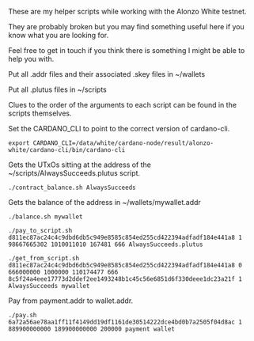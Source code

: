These are my helper scripts while working with the Alonzo White testnet.

They are probably broken but you may find something useful here if you know what you are looking for.

Feel free to get in touch if you think there is something I might be able to help you with.

Put all .addr files and their associated .skey files in ~/wallets

Put all .plutus files in ~/scripts

Clues to the order of the arguments to each script can be found in the scripts themselves.

Set the CARDANO_CLI to point to the correct version of cardano-cli.

	export CARDANO_CLI=/data/white/cardano-node/result/alonzo-white/cardano-cli/bin/cardano-cli

Gets the UTxOs sitting at the address of the ~/scripts/AlwaysSucceeds.plutus script.

	./contract_balance.sh AlwaysSucceeds

Gets the balance of the address in ~/wallets/mywallet.addr

	./balance.sh mywallet

	./pay_to_script.sh d811ec87ac24c4c9dbd6db5c949e8585c854ed255cd422394adfadf184e441a8 1 98667665302 1010011010 167481 666 AlwaysSucceeds.plutus

	./get_from_script.sh d811ec87ac24c4c9dbd6db5c949e8585c854ed255cd422394adfadf184e441a8 0 666000000 1000000 110174477 666 8c5f24a4eee17773d2ddef2ee1493248b1c45c56e6851d6f330deee1dc23a21f 1 AlwaysSucceeds mywallet

Pay from payment.addr to wallet.addr.

	./pay.sh 6a72a56ae78aa1ff11f4149dd19df1161de30514222dce4bd0b7a2505f04d8ac 1 889900000000 189900000000 200000 payment wallet

